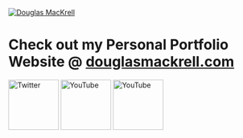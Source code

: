 [![Douglas MacKrell](https://www.douglasmackrell.com/Doug-Portfolio-Social.png)](https://dougmackrell.com)

# Check out my Personal Portfolio Website @ [douglasmackrell.com](https://douglasmackrell.com)

<!-- [![Twitter](https://dougs-crossing-game.netlify.app/twitter.svg =50x50)](https://twitter.com/DouglasMacKrell) [![YouTube](https://dougs-crossing-game.netlify.app/youtube.svg =50x50)](https://youtube.com/bigmackrell) [![Email](https://dougs-crossing-game.netlify.app/gmail.svg =50x50)](bigmackrell+github@gmail.com) -->

<a href="https://twitter.com/DouglasMacKrell"><img src="https://dougs-crossing-game.netlify.app/twitter.svg" alt="Twitter" width="100" height="100" padding="50" /></a> <a href="https://youtube.com/bigmackrell"><img src="https://dougs-crossing-game.netlify.app/youtube.svg" alt="YouTube" width="100" height="100" padding="50" /></a> <a href="bigmackrell+github@gmail.com"><img src="https://dougs-crossing-game.netlify.app/gmail.svg" alt="YouTube" width="100" height="100" padding="50" /></a> 
